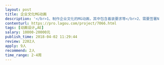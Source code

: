 ```yaml
---                
layout: post       
title: 企业文化MG动画           
description: '</br>1、制作企业文化的MG动画，其中包含着装要求等</br>2、需要签署NDA</br>3、已有分镜稿，需要制作内容并合成配音和音效还有字幕</br>'     
contenturl: https://pro.lagou.com/project/7066.html      
tags: [动画设计,AE]            
salary: 10000-20000元          
publish_time: 2018-04-02 11:29:44         
review: 2202人                   
apply: 9人                   
recommend: 2人                   
time_range: 2-4周              
---                 
```

